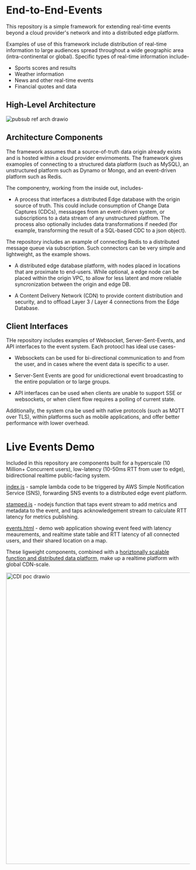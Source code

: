 # End-to-End-Events

This repository is a simple framework for extending real-time events beyond a cloud provider's network and into a distributed edge platform. 

Examples of use of this framework include distribution of real-time information to large audiences spread throughout a wide geographic area (intra-continental or global). Specific types of real-time information include-

* Sports scores and results
* Weather information
* News and other real-time events
* Financial quotes and data 

## High-Level Architecture 

![pubsub ref arch  drawio](https://github.com/user-attachments/assets/47052dde-78ee-4514-87ce-ef0ae3d3abe3)

## Architecture Components 

The framework assumes that a source-of-truth data origin already exists and is hosted within a cloud provider envirnoments. The framework gives examoples of connecting to a structured data platform (such as MySQL), an unstructured platform such as Dynamo or Mongo, and an event-driven platform such as Redis. 

The componentry, working from the inside out, includes-

* A process that interfaces a distributed Edge database with the origin source of truth. This could include consumption of Change Data Captures (CDCs), messasges from an event-driven system, or subscriptions to a data stream of any unstructured platfrom. The process also optionally includes data transformations if needed (for example, transforming the result of a SQL-based CDC to a json object).

The repository includes an example of connecting Redis to a distributed message queue via subscription. Such connectors can be very simple and lightweight, as the example shows. 

* A distributed edge database platform, with nodes placed in locations that are proximate to end-users. While optional, a edge node can be placed within the origin VPC, to allow for less latent and more reliable syncronization between the origin and edge DB.

* A Content Delivery Network (CDN) to provide content distribution and security, and to offload Layer 3 / Layer 4 connections from the Edge Database.

## Client Interfaces

THe repository includes examples of Websocket, Server-Sent-Events, and API interfaces to the event system. Each protoocl has ideal use cases- 

* Websockets can be used for bi-directional communication to and from the user, and in cases where the event data is specific to a user.

* Server-Sent Events are good for unidicrectional event broadcasting to the entire population or to large groups.

* API interfaces can be used when clients are unable to support SSE or websockets, or when client flow requires a polling of current state.

Additionally, the system cna be used with native protocols (such as MQTT over TLS), within platforms such as mobile applications, and offer better performance with lower overhead. 

# Live Events Demo

Included in this repository are components built for a hyperscale (10 Million+ Concurrent users), low-latency (10-50ms RTT from user to edge), bidirectional realtime public-facing system. 

[index.js]([index.js]) - sample lambda code to be triggered by AWS Simple Notification Service (SNS), forwarding SNS events to a distributed edge event platform. 

[stamped.js](stamped.js) - nodejs function that taps event stream to add metrics and metadata to the event, and taps acknowledgement stream to calculate RTT latency for metrics publishing. 

[events.html](events.html) - demo web application showing event feed with latency meaurements, and realtime state table and RTT latency of all connected users, and their shared location on a map.

These ligweight components, combined with a [horiztonally scalable function and distributed data platform](https://www.harpersystems.dev), make up a realtime platform with global CDN-scale. 

<img width="1191" height="796" alt="CDI poc drawio" src="https://github.com/user-attachments/assets/7fe3cb59-45db-4699-b36d-b2e644c02fa7" />

